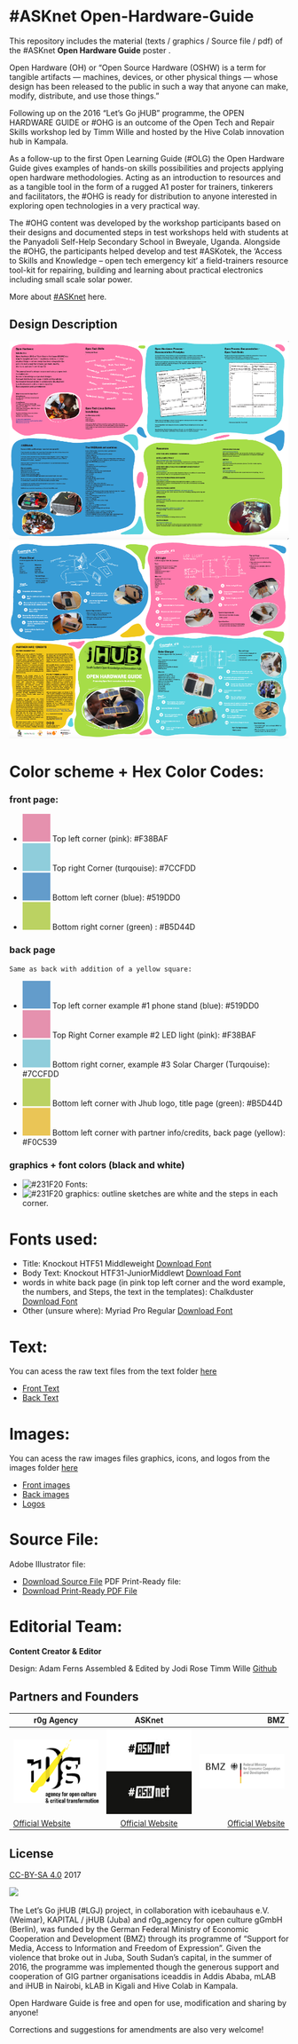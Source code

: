 # #ASKnet Open-Hardware-Guide

This repository includes the material (texts / graphics / Source file / pdf) of the #ASKnet __Open Hardware Guide__ poster .

Open Hardware (OH) or “Open Source Hardware (OSHW) is a term for tangible artifacts — machines, devices, or other physical things — whose design has been released to the public in such a way that anyone can make, modify, distribute, and use those things.”

Following up on the 2016 “Let’s Go jHUB” programme, the OPEN HARDWARE GUIDE or #OHG is an outcome of the Open Tech and Repair Skills workshop led by Timm Wille and hosted by the Hive Colab innovation hub in Kampala.

As a follow-up to the first Open Learning Guide (#OLG) the Open Hardware Guide gives examples of hands-on skills possibilities and projects applying open hardware methodologies. Acting as an introduction to resources and as a tangible tool in the form of a rugged A1 poster for trainers, tinkerers and facilitators, the #OHG is ready for distribution to anyone interested in exploring open technologies in a very practical way.

The #OHG content was developed by the workshop participants based on their designs and documented steps in test workshops held with students at the Panyadoli Self-Help Secondary School in Bweyale, Uganda. Alongside the #OHG, the participants helped develop and test #ASKotek, the ‘Access to Skills and Knowledge – open tech emergency kit‘ a field-trainers resource tool-kit for repairing, building and learning about practical electronics including small scale solar power.

More about [#ASKnet](https://www.weareasknet.org/) here.

## Design Description

![Open Hardware Guide front page](OHG-front.png)
![Open Hardware Guide back page](OHG-back.png)


# **Color scheme + Hex Color Codes:**

###  front page:


* ![#F0EEE5](color-codes/F38BAF.png) Top left corner (pink): #F38BAF
* ![#DFAF5F](color-codes/7CCFDD.png) Top right Corner (turqouise): #7CCFDD
* ![#EADEC5](color-codes/519DD0.png) Bottom left corner (blue): #519DD0
* ![#EADEC5](color-codes/B5D44D.png) Bottom right corner (green) : #B5D44D

###  back page
    Same as back with addition of a yellow square:

* ![#F0EEE5](color-codes/519DD0.png) Top left corner example #1 phone stand (blue): #519DD0
* ![#DFAF5F](color-codes/F38BAF.png) Top Right Corner example #2 LED light (pink): #F38BAF
* ![#EADEC5](color-codes/7CCFDD.png) Bottom right corner, example #3 Solar Charger (Turqouise): #7CCFDD
* ![#EADEC5](color-codes/B5D44D.png) Bottom left corner with Jhub logo, title page (green): #B5D44D
* ![#EADEC5](color-codes/F0C539.png) Bottom left corner with partner info/credits, back page (yellow): #F0C539

### graphics + font colors (black and white)

* ![#231F20](color-codes/231F20.png) Fonts:
* ![#231F20](color-codes/231F20.png) graphics: outline sketches are white and the steps in each corner.

# **Fonts used:**

* Title:  Knockout HTF51 Middleweight   [Download Font](https://copyfonts.com/fonts/knockout-htf51-middleweight.html)
* Body Text:  Knockout HTF31-JuniorMiddlewt   [Download Font](https://copyfonts.com/download/knockout-htf31-juniormiddlewt.html)
* words in white back page (in pink top left corner and the word example, the numbers, and Steps, the text in the templates):  Chalkduster [Download Font](https://www.ffonts.net/Chalkduster.font)
* Other (unsure where): Myriad Pro Regular
  [Download Font](https://fontsgeek.com/fonts/Myriad-Pro-Regular)

# **Text:**

You can acess the raw text files from the text folder [here](#)

* [Front Text](text/text-OHG-front.txt)
* [Back Text](text/text-OHG-back.txt)


# **Images:**

You can acess the raw images files graphics, icons, and logos from the images folder [here](https://github.com/opencultureagency/Open-Documentation-Guide/tree/master/images)

* [Front images](https://github.com/opencultureagency/Open-Documentation-Guide/tree/master/images/front)
* [Back images](https://github.com/opencultureagency/Open-Documentation-Guide/tree/master/images/back)
* [Logos](https://github.com/opencultureagency/Open-Documentation-Guide/tree/master/images/logos)

# **Source File:**

Adobe Illustrator file:
* [Download Source File](https://cloud.openculture.agency/index.php/s/Dp577rPHnMobQ9m)
PDF Print-Ready file:
* [Download Print-Ready PDF File](https://cloud.openculture.agency/index.php/s/dy2ZZWA39mzPGiS)


# **Editorial Team:**
**Content Creator & Editor**

Design: Adam Ferns
Assembled & Edited by Jodi Rose
Timm Wille [Github](https://github.com/timmwille/)

## Partners and Founders


| r0g Agency |      ASKnet      |  BMZ |
|----------|:-------------:|------:|
| [![r0g Logo](images/logos/r0g-logo-new-2021.png)](https://openculture.agency/)| [![#ASKnet Logo](images/logos/asknet-logo.png)](https://github.com/ASKnet-Open-Training)| [![#ASKnet Logo](images/logos/bmz-logo.png)](https://www.bmz.de/en/) |
| [Official Website](https://openculture.agency/) | [Official Website](https://github.com/ASKnet-Open-Training) | [Official Website](https://www.bmz.de/en/) |

## License
[CC-BY-SA 4.0](LICENSE.md) 2017

![](/qrcode-OpenDocumentationGuide-GitHub.svg)


The Let’s Go jHUB (#LGJ) project, in collaboration with icebauhaus e.V. (Weimar), KAPITAL / jHUB (Juba) and r0g_agency for open culture gGmbH (Berlin), was funded by the German Federal Ministry of Economic Cooperation and Development (BMZ) through its programme of “Support for Media, Access to Information and Freedom of Expression”. Given the violence that broke out in Juba, South Sudan’s capital, in the summer of 2016, the programme was implemented though the generous support and cooperation of GIG partner organisations iceaddis in Addis Ababa, mLAB and iHUB in Nairobi, kLAB in Kigali and Hive Colab in Kampala.


Open Hardware Guide is free and open for use, modification and sharing by anyone!


Corrections and suggestions for amendments are also very welcome!
